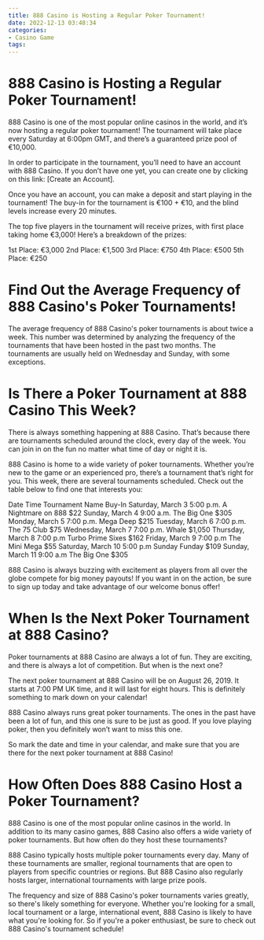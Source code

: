 ```yaml
---
title: 888 Casino is Hosting a Regular Poker Tournament!
date: 2022-12-13 03:48:34
categories:
- Casino Game
tags:
---
```



#  888 Casino is Hosting a Regular Poker Tournament!

888 Casino is one of the most popular online casinos in the world, and it’s now hosting a regular poker tournament! The tournament will take place every Saturday at 6:00pm GMT, and there’s a guaranteed prize pool of €10,000.

In order to participate in the tournament, you’ll need to have an account with 888 Casino. If you don’t have one yet, you can create one by clicking on this link: [Create an Account].

Once you have an account, you can make a deposit and start playing in the tournament! The buy-in for the tournament is €100 + €10, and the blind levels increase every 20 minutes.

The top five players in the tournament will receive prizes, with first place taking home €3,000! Here’s a breakdown of the prizes:

1st Place: €3,000
2nd Place: €1,500
3rd Place: €750
4th Place: €500
5th Place: €250

#  Find Out the Average Frequency of 888 Casino's Poker Tournaments!

The average frequency of 888 Casino's poker tournaments is about twice a week. This number was determined by analyzing the frequency of the tournaments that have been hosted in the past two months. The tournaments are usually held on Wednesday and Sunday, with some exceptions.

#  Is There a Poker Tournament at 888 Casino This Week?

There is always something happening at 888 Casino. That’s because there are tournaments scheduled around the clock, every day of the week. You can join in on the fun no matter what time of day or night it is.

888 Casino is home to a wide variety of poker tournaments. Whether you’re new to the game or an experienced pro, there’s a tournament that’s right for you. This week, there are several tournaments scheduled. Check out the table below to find one that interests you:

Date Time Tournament Name Buy-In Saturday, March 3 5:00 p.m. A Nightmare on 888 $22 Sunday, March 4 9:00 a.m. The Big One $305 Monday, March 5 7:00 p.m. Mega Deep $215 Tuesday, March 6 7:00 p.m. The 75 Club $75 Wednesday, March 7 7:00 p.m. Whale $1,050 Thursday, March 8 7:00 p.m Turbo Prime Sixes $162 Friday, March 9 7:00 p.m The Mini Mega $55 Saturday, March 10 5:00 p.m Sunday Funday $109 Sunday, March 11 9:00 a.m The Big One $305

888 Casino is always buzzing with excitement as players from all over the globe compete for big money payouts! If you want in on the action, be sure to sign up today and take advantage of our welcome bonus offer!

#  When Is the Next Poker Tournament at 888 Casino?

Poker tournaments at 888 Casino are always a lot of fun. They are exciting, and there is always a lot of competition. But when is the next one?

The next poker tournament at 888 Casino will be on August 26, 2019. It starts at 7:00 PM UK time, and it will last for eight hours. This is definitely something to mark down on your calendar!

888 Casino always runs great poker tournaments. The ones in the past have been a lot of fun, and this one is sure to be just as good. If you love playing poker, then you definitely won’t want to miss this one.

So mark the date and time in your calendar, and make sure that you are there for the next poker tournament at 888 Casino!

#  How Often Does 888 Casino Host a Poker Tournament?

888 Casino is one of the most popular online casinos in the world. In addition to its many casino games, 888 Casino also offers a wide variety of poker tournaments. But how often do they host these tournaments?

888 Casino typically hosts multiple poker tournaments every day. Many of these tournaments are smaller, regional tournaments that are open to players from specific countries or regions. But 888 Casino also regularly hosts larger, international tournaments with large prize pools.

The frequency and size of 888 Casino's poker tournaments varies greatly, so there's likely something for everyone. Whether you're looking for a small, local tournament or a large, international event, 888 Casino is likely to have what you're looking for. So if you're a poker enthusiast, be sure to check out 888 Casino's tournament schedule!
